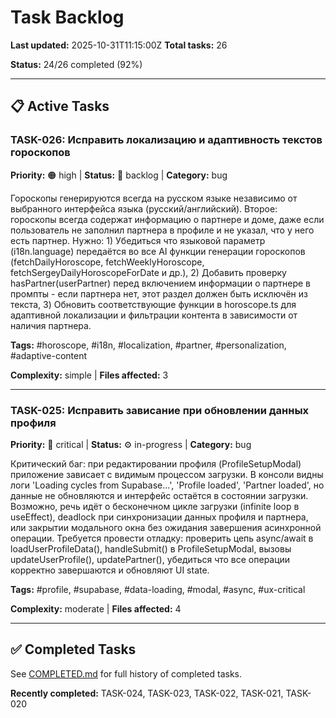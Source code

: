 # Task Backlog

**Last updated:** 2025-10-31T11:15:00Z
**Total tasks:** 26

**Status:** 24/26 completed (92%)

---

## 📋 Active Tasks

### TASK-026: Исправить локализацию и адаптивность текстов гороскопов

**Priority:** 🟠 high | **Status:** 📝 backlog | **Category:** bug

Гороскопы генерируются всегда на русском языке независимо от выбранного интерфейса языка (русский/английский). Второе: гороскопы всегда содержат информацию о партнере и доме, даже если пользователь не заполнил партнера в профиле и не указал, что у него есть партнер. Нужно: 1) Убедиться что языковой параметр (i18n.language) передаётся во все AI функции генерации гороскопов (fetchDailyHoroscope, fetchWeeklyHoroscope, fetchSergeyDailyHoroscopeForDate и др.), 2) Добавить проверку hasPartner(userPartner) перед включением информации о партнере в промпты - если партнера нет, этот раздел должен быть исключён из текста, 3) Обновить соответствующие функции в horoscope.ts для адаптивной локализации и фильтрации контента в зависимости от наличия партнера.

**Tags:** #horoscope, #i18n, #localization, #partner, #personalization, #adaptive-content

**Complexity:** simple | **Files affected:** 3

---

### TASK-025: Исправить зависание при обновлении данных профиля

**Priority:** 🔴 critical | **Status:** ⚙️ in-progress | **Category:** bug

Критический баг: при редактировании профиля (ProfileSetupModal) приложение зависает с видимым процессом загрузки. В консоли видны логи 'Loading cycles from Supabase...', 'Profile loaded', 'Partner loaded', но данные не обновляются и интерфейс остаётся в состоянии загрузки. Возможно, речь идёт о бесконечном цикле загрузки (infinite loop в useEffect), deadlock при синхронизации данных профиля и партнера, или закрытии модального окна без ожидания завершения асинхронной операции. Требуется провести отладку: проверить цепь async/await в loadUserProfileData(), handleSubmit() в ProfileSetupModal, вызовы updateUserProfile(), updatePartner(), убедиться что все операции корректно завершаются и обновляют UI state.

**Tags:** #profile, #supabase, #data-loading, #modal, #async, #ux-critical

**Complexity:** moderate | **Files affected:** 4

---

## ✅ Completed Tasks

See [COMPLETED.md](COMPLETED.md) for full history of completed tasks.

**Recently completed:** TASK-024, TASK-023, TASK-022, TASK-021, TASK-020
